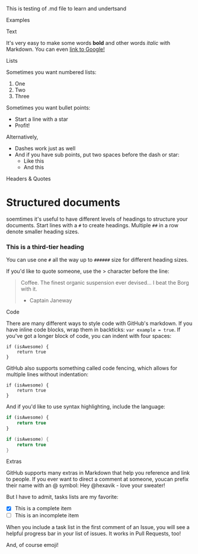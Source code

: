 This is testing of .md file to learn and undertsand


Examples

Text

It's very easy to make some words **bold** and other words *italic* with Markdown.
You can even [link to Google!](http://google.co.in)

Lists

Sometimes you want numbered lists:

1. One
2. Two
3. Three

Sometimes you want bullet points:

* Start a line with a star
* Profit!

Alternatively,

- Dashes work just as well
- And if you have sub points, put two spaces before the dash or star:
  - Like this
  - And this

Headers & Quotes

# Structured documents

soemtimes it's useful to have different levels of headings to structure your documents. Start lines with a `#` to create headings. Multiple `##` in a row denote smaller heading sizes.

### This is a third-tier heading

You can use one `#` all the way up to `######` size for different heading sizes.

If you'd like to quote someone, use the > character before the line:

> Coffee. The finest organic suspension ever devised... I beat the Borg with it.
> - Captain Janeway

Code

There are many different ways to style code with GitHub's markdown. If you have inline code blocks, wrap them in backticks: `var example = true`. If you've got a longer block of code, you can indent with four spaces:

	if (isAwesome) {
		return true
	}

GitHub also supports something called code fencing, which allows for multiple lines without indentation:

```
if (isAwesome) {
	return true
}
```

And if you'd like to use syntax highlighting, include the language:

```javascript
if (isAwesome) {
	return true
}
```

```c
if (isAwesome) {
	return true
}
```
Extras

GitHub supports many extras in Markdown that help you reference and link to people. If you ever want to direct a comment at someone, youcan prefix their name with an @ symbol: Hey @hexavik - love your sweater!

But I have to admit, tasks lists are my favorite:

- [x] This is a complete item
- [ ] This is an incomplete item

When you include a task list in the first comment of an Issue, you will see a helpful progress bar in your list of issues. It works in Pull Requests, too!

And, of course emoji!
